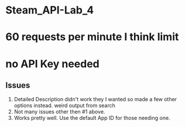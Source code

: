 # Steam_API-Lab_4
# 60 requests per minute I think limit
# no API Key needed

## Issues

1. Detailed Description didn't work they I wanted so made a few other options instead. weird output from search
2. Not many issues other then #1 above.
3. Works pretty well. Use the default App ID for those needing one.